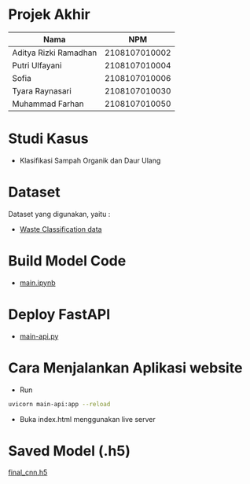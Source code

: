 # Projek Akhir

| Nama                  |      NPM      |
| --------------------- | :-----------: |
| Aditya Rizki Ramadhan | 2108107010002 |
| Putri Ulfayani        | 2108107010004 |
| Sofia                 | 2108107010006 |
| Tyara Raynasari       | 2108107010030 |
| Muhammad Farhan       | 2108107010050 |

# Studi Kasus

- Klasifikasi Sampah Organik dan Daur Ulang

# Dataset

Dataset yang digunakan, yaitu :

- [Waste Classification data](https://www.kaggle.com/datasets/techsash/waste-classification-data)

# Build Model Code

- [main.ipynb](https://github.com/tyararayna/Final-Lab/blob/main/main.ipynb)

# Deploy FastAPI

- [main-api.py](https://github.com/tyararayna/Final-Lab/blob/main/main-api.py)

# Cara Menjalankan Aplikasi website

- Run

```bash copy
uvicorn main-api:app --reload
```

- Buka index.html menggunakan live server

# Saved Model (.h5)

[final_cnn.h5](https://github.com/tyararayna/Final-Lab/raw/main/final_cnn.h5?download=)
